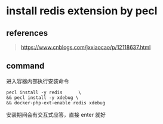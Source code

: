 # install redis extension by pecl

## references

> https://www.cnblogs.com/jxxiaocao/p/12118637.html

## command

进入容器内部执行安装命令



```
pecl install -y redis      \
&& pecl install -y xdebug \
&& docker-php-ext-enable redis xdebug
```

安装期间会有交互式应答，直接 enter 就好